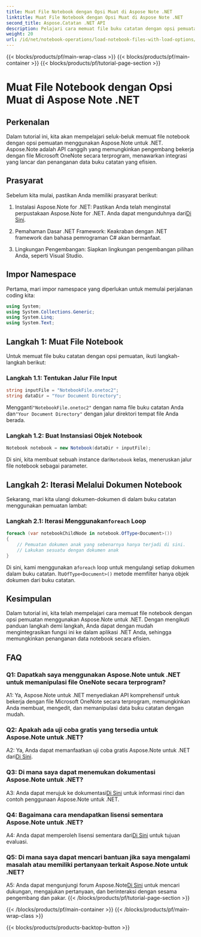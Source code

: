 ```yaml
---
title: Muat File Notebook dengan Opsi Muat di Aspose Note .NET
linktitle: Muat File Notebook dengan Opsi Muat di Aspose Note .NET
second_title: Aspose.Catatan .NET API
description: Pelajari cara memuat file buku catatan dengan opsi pemuatan menggunakan Aspose.Note untuk .NET. Integrasikan fungsi ini dengan mulus ke dalam aplikasi .NET Anda untuk penanganan data buku catatan yang efisien.
weight: 20
url: /id/net/notebook-operations/load-notebook-files-with-load-options/
---
```


{{< blocks/products/pf/main-wrap-class >}}
{{< blocks/products/pf/main-container >}}
{{< blocks/products/pf/tutorial-page-section >}}

# Muat File Notebook dengan Opsi Muat di Aspose Note .NET

## Perkenalan

Dalam tutorial ini, kita akan mempelajari seluk-beluk memuat file notebook dengan opsi pemuatan menggunakan Aspose.Note untuk .NET. Aspose.Note adalah API canggih yang memungkinkan pengembang bekerja dengan file Microsoft OneNote secara terprogram, menawarkan integrasi yang lancar dan penanganan data buku catatan yang efisien.

## Prasyarat

Sebelum kita mulai, pastikan Anda memiliki prasyarat berikut:

1.  Instalasi Aspose.Note for .NET: Pastikan Anda telah menginstal perpustakaan Aspose.Note for .NET. Anda dapat mengunduhnya dari[Di Sini](https://releases.aspose.com/note/net/).

2. Pemahaman Dasar .NET Framework: Keakraban dengan .NET framework dan bahasa pemrograman C# akan bermanfaat.

3. Lingkungan Pengembangan: Siapkan lingkungan pengembangan pilihan Anda, seperti Visual Studio.

## Impor Namespace

Pertama, mari impor namespace yang diperlukan untuk memulai perjalanan coding kita:

```csharp
using System;
using System.Collections.Generic;
using System.Linq;
using System.Text;
```

## Langkah 1: Muat File Notebook

Untuk memuat file buku catatan dengan opsi pemuatan, ikuti langkah-langkah berikut:

### Langkah 1.1: Tentukan Jalur File Input

```csharp
string inputFile = "NotebookFile.onetoc2";
string dataDir = "Your Document Directory";
```

 Mengganti`"NotebookFile.onetoc2"` dengan nama file buku catatan Anda dan`"Your Document Directory"` dengan jalur direktori tempat file Anda berada.

### Langkah 1.2: Buat Instansiasi Objek Notebook

```csharp
Notebook notebook = new Notebook(dataDir + inputFile);
```

 Di sini, kita membuat sebuah instance dari`Notebook` kelas, meneruskan jalur file notebook sebagai parameter.

## Langkah 2: Iterasi Melalui Dokumen Notebook

Sekarang, mari kita ulangi dokumen-dokumen di dalam buku catatan menggunakan pemuatan lambat:

###  Langkah 2.1: Iterasi Menggunakan`foreach` Loop

```csharp
foreach (var notebookChildNode in notebook.OfType<Document>()) 
{
    // Pemuatan dokumen anak yang sebenarnya hanya terjadi di sini.
    // Lakukan sesuatu dengan dokumen anak
}
```

 Di sini, kami menggunakan a`foreach` loop untuk mengulangi setiap dokumen dalam buku catatan. Itu`OfType<Document>()` metode memfilter hanya objek dokumen dari buku catatan.

## Kesimpulan

Dalam tutorial ini, kita telah mempelajari cara memuat file notebook dengan opsi pemuatan menggunakan Aspose.Note untuk .NET. Dengan mengikuti panduan langkah demi langkah, Anda dapat dengan mudah mengintegrasikan fungsi ini ke dalam aplikasi .NET Anda, sehingga memungkinkan penanganan data notebook secara efisien.

## FAQ

### Q1: Dapatkah saya menggunakan Aspose.Note untuk .NET untuk memanipulasi file OneNote secara terprogram?

A1: Ya, Aspose.Note untuk .NET menyediakan API komprehensif untuk bekerja dengan file Microsoft OneNote secara terprogram, memungkinkan Anda membuat, mengedit, dan memanipulasi data buku catatan dengan mudah.

### Q2: Apakah ada uji coba gratis yang tersedia untuk Aspose.Note untuk .NET?

A2: Ya, Anda dapat memanfaatkan uji coba gratis Aspose.Note untuk .NET dari[Di Sini](https://releases.aspose.com/).

### Q3: Di mana saya dapat menemukan dokumentasi Aspose.Note untuk .NET?

 A3: Anda dapat merujuk ke dokumentasi[Di Sini](https://reference.aspose.com/note/net/) untuk informasi rinci dan contoh penggunaan Aspose.Note untuk .NET.

### Q4: Bagaimana cara mendapatkan lisensi sementara Aspose.Note untuk .NET?

 A4: Anda dapat memperoleh lisensi sementara dari[Di Sini](https://purchase.aspose.com/temporary-license/) untuk tujuan evaluasi.

### Q5: Di mana saya dapat mencari bantuan jika saya mengalami masalah atau memiliki pertanyaan terkait Aspose.Note untuk .NET?

 A5: Anda dapat mengunjungi forum Aspose.Note[Di Sini](https://forum.aspose.com/c/note/28) untuk mencari dukungan, mengajukan pertanyaan, dan berinteraksi dengan sesama pengembang dan pakar.
{{< /blocks/products/pf/tutorial-page-section >}}

{{< /blocks/products/pf/main-container >}}
{{< /blocks/products/pf/main-wrap-class >}}

{{< blocks/products/products-backtop-button >}}
